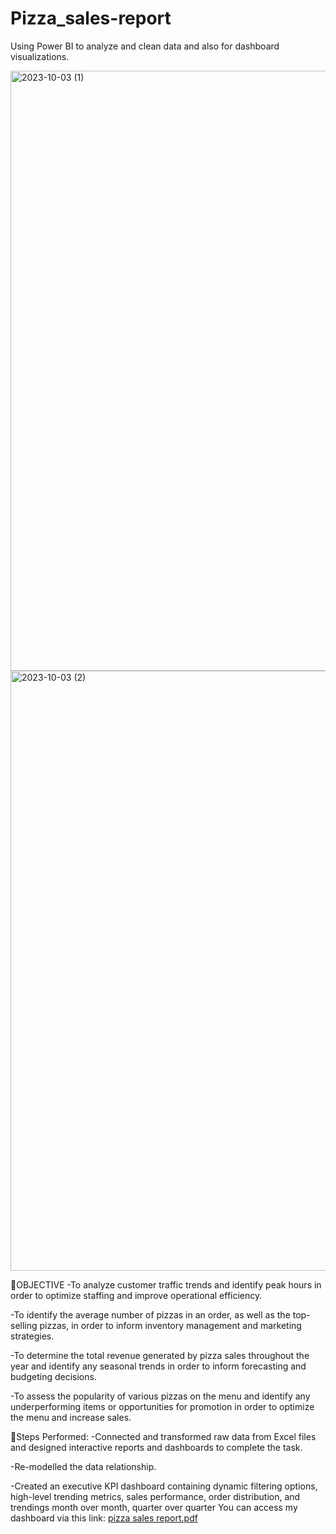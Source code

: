 # Pizza_sales-report
Using Power BI to analyze and clean data and also for dashboard visualizations.

<img width="960" alt="2023-10-03 (1)" src="https://github.com/MiracleUfuoma/Pizza_sales-report/assets/146808167/ba182be2-1f99-4b8b-beee-0be9e14c1242">
<img width="960" alt="2023-10-03 (2)" src="https://github.com/MiracleUfuoma/Pizza_sales-report/assets/146808167/631912d8-1369-41cb-a18f-c105858f6ac6">


🎯OBJECTIVE
-To analyze customer traffic trends and identify peak hours in order to optimize staffing and improve operational efficiency.

-To identify the average number of pizzas in an order, as well as the top-selling pizzas, in order to inform inventory management and marketing strategies.

-To determine the total revenue generated by pizza sales throughout the year and identify any seasonal trends in order to inform forecasting and budgeting decisions.

-To assess the popularity of various pizzas on the menu and identify any underperforming items or opportunities for promotion in order to optimize the menu and increase sales.

📝Steps Performed:
-Connected and transformed raw data from Excel files and designed interactive reports and dashboards to complete the task.

-Re-modelled the data relationship.

-Created an executive KPI dashboard containing dynamic filtering options, high-level trending metrics, sales performance, order distribution, and trendings month over month, quarter over quarter
You can access my dashboard via this link:
[pizza sales report.pdf](https://github.com/MiracleUfuoma/Pizza_sales-report/files/12821181/pizza.sales.report.pdf)
